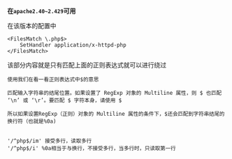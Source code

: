 **在`apache2.40~2.429`可用**

在该版本的配置中
```
<FilesMatch \.php$>
    SetHandler application/x-httpd-php
</FilesMatch>
```

该部分内容就是只有匹配上面的正则表达式就可以进行绕过
```
使用我们在看一看正则表达式中$的意思

匹配输入字符串的结尾位置。如果设置了 RegExp 对象的 Multiline 属性，则 $ 也匹配 ‘\n’ 或 ‘\r’。要匹配 $ 字符本身，请使用 $

所以如果设置RegExp（正则）对象的 Multiline 属性的条件下，$还会匹配到字符串结尾的换行符（也就是%0a)


'/^php$/im' 接受多行，读取多行
'/^php$/i' %0a相当于与换行，不接受多行，当多行时，只读取第一行
```

